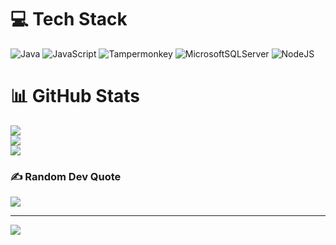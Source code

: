 <!-- # 💫 About Me
🔭 An undergraduate student from University of Caloocan City, majoring Bachelor of Science in Computer Science<br>
-->
# 💻 Tech Stack

![Java](https://img.shields.io/badge/java-%23ED8B00.svg?style=plastic&logo=openjdk&logoColor=white) ![JavaScript](https://img.shields.io/badge/javascript-%23323330.svg?style=plastic&logo=javascript&logoColor=%23F7DF1E) ![Tampermonkey](https://img.shields.io/badge/tampermonkey-%2300485B.svg?style=plastic&logo=tampermonkey&logoColor=white) ![MicrosoftSQLServer](https://img.shields.io/badge/Microsoft%20SQL%20Server-CC2927?style=plastic&logo=microsoft%20sql%20server&logoColor=white) ![NodeJS](https://img.shields.io/badge/node.js-6DA55F?style=plastic&logo=node.js&logoColor=white)


# 📊 GitHub Stats
![](https://github-readme-stats.vercel.app/api?username=99lash&theme=dark&hide_border=false&include_all_commits=true&count_private=false)<br/>
![](https://github-readme-streak-stats.herokuapp.com/?user=99lash&theme=dark&hide_border=false)<br/>
![](https://github-readme-stats.vercel.app/api/top-langs/?username=99lash&theme=dark&hide_border=false&include_all_commits=true&count_private=false&layout=compact)


### ✍️ Random Dev Quote
![](https://quotes-github-readme.vercel.app/api?type=horizontal&theme=light)

---
[![](https://visitcount.itsvg.in/api?id=99lash&icon=0&color=0)](https://visitcount.itsvg.in)

<!-- Proudly created with GPRM ( https://gprm.itsvg.in ) -->
